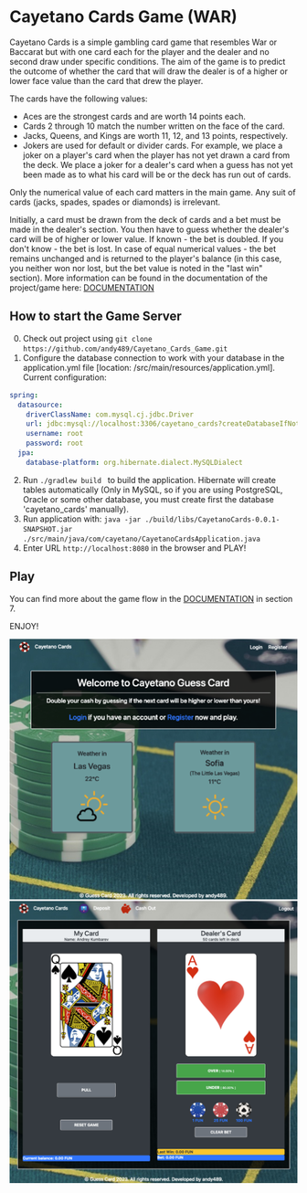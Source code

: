 # Cayetano Cards Game (WAR)

Cayetano Cards is a simple gambling card game that resembles War or Baccarat but with one card each for the player and the dealer and no second draw under specific conditions. The aim of the game is to predict the outcome of whether the card that will draw the dealer is of a higher or lower face value than the card that drew the player.

The cards have the following values:
- Aces are the strongest cards and are worth 14 points each. 
- Cards 2 through 10 match the number written on the face of the card.
- Jacks, Queens, and Kings are worth 11, 12, and 13 points, respectively.
- Jokers are used for default or divider cards. For example, we place a joker on a player's card when the player has not yet drawn a card from the deck. We place a joker for a dealer's card when a guess has not yet been made as to what his card will be or the deck has run out of cards.
  
Only the numerical value of each card matters in the main game. Any suit of cards (jacks, spades, spades or diamonds) is irrelevant.

Initially, a card must be drawn from the deck of cards and a bet must be made in the dealer's section. You then have to guess whether the dealer's card will be of higher or lower value. If known - the bet is doubled. If you don't know - the bet is lost. In case of equal numerical values - the bet remains unchanged and is returned to the player's balance (in this case, you neither won nor lost, but the bet value is noted in the "last win" section). More information can be found in the documentation of the project/game here: [DOCUMENTATION](https://github.com/andy489/Cayetano_Cards_Game/blob/main/assets/Cayetano%20Cards%20Documentation.pdf) 
  
## How to start the Game Server

0. Check out project using `git clone https://github.com/andy489/Cayetano_Cards_Game.git`
1. Configure the database connection to work with your database in the application.yml file [location: /src/main/resources/application.yml].
Current configuration:
```yaml
spring:
  datasource:
    driverClassName: com.mysql.cj.jdbc.Driver
    url: jdbc:mysql://localhost:3306/cayetano_cards?createDatabaseIfNotExist=true
    username: root
    password: root
  jpa:
    database-platform: org.hibernate.dialect.MySQLDialect
```
2. Run `./gradlew build ` to build the application. Hibernate will create tables automatically (Only in MySQL, so if you are using PostgreSQL, Oracle or some other database, you must create first the database 'cayetano_cards' manually).
3. Run application with: `java -jar ./build/libs/CayetanoCards-0.0.1-SNAPSHOT.jar ./src/main/java/com/cayetano/CayetanoCardsApplication.java`
4. Enter URL `http://localhost:8080` in the browser and PLAY!

## Play

You can find more about the game flow in the [DOCUMENTATION](https://github.com/andy489/Cayetano_Cards_Game/blob/main/assets/Cayetano%20Cards%20Documentation.pdf) in section 7.

ENJOY!

<div align="center">
  <kbd>
    <img src="./assets/asset-01.png" width="880">
  </kbd>
  <kbd>
    <img src="./assets/asset-02.png" width="880">
  </kbd>
</div>
  
